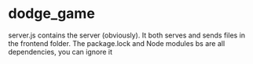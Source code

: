 # dodge_game

server.js contains the server (obviously). It both serves and sends files in the frontend folder. The package.lock and Node modules bs are all dependencies, you can ignore it

